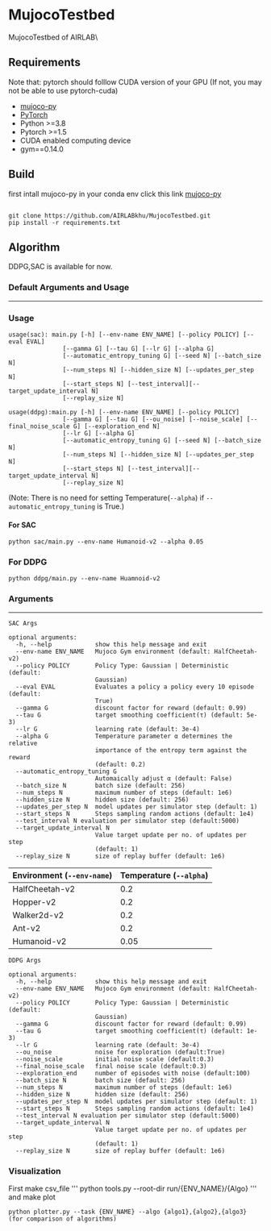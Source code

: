 # MujocoTestbed

MujocoTestbed of AIRLAB\


## Requirements
Note that: pytorch should folllow CUDA version of your GPU (If not, you may not be able to use pytorch-cuda)
*   [mujoco-py](https://github.com/AIRLABkhu/Manuals/tree/main/Reinforcement%20Learning/Mujoco)
*   [PyTorch](http://pytorch.org/)
* Python >=3.8
* Pytorch >=1.5
* CUDA enabled computing device
* gym==0.14.0

## Build

first intall mujoco-py in your conda env click this link  [mujoco-py](https://github.com/AIRLABkhu/Manuals/tree/main/Reinforcement%20Learning/Mujoco)
<pre><code>
git clone https://github.com/AIRLABkhu/MujocoTestbed.git
pip install -r requirements.txt
</code></pre>

## Algorithm
DDPG,SAC is available for now.

### Default Arguments and Usage
------------
### Usage

```
usage(sac): main.py [-h] [--env-name ENV_NAME] [--policy POLICY] [--eval EVAL]
               [--gamma G] [--tau G] [--lr G] [--alpha G]
               [--automatic_entropy_tuning G] [--seed N] [--batch_size N]
               [--num_steps N] [--hidden_size N] [--updates_per_step N]
               [--start_steps N] [--test_interval][--target_update_interval N]
               [--replay_size N]
```

```
usage(ddpg):main.py [-h] [--env-name ENV_NAME] [--policy POLICY]
               [--gamma G] [--tau G] [--ou_noise] [--noise_scale] [--final_noise_scale G] [--exploration_end N]
               [--lr G] [--alpha G]
               [--automatic_entropy_tuning G] [--seed N] [--batch_size N]
               [--num_steps N] [--hidden_size N] [--updates_per_step N]
               [--start_steps N] [--test_interval][--target_update_interval N]
               [--replay_size N]
```

(Note: There is no need for setting Temperature(`--alpha`) if `--automatic_entropy_tuning` is True.)

#### For SAC

```
python sac/main.py --env-name Humanoid-v2 --alpha 0.05
```

### For DDPG
```
python ddpg/main.py --env-name Huamnoid-v2
```

### Arguments
------------
```
SAC Args

optional arguments:
  -h, --help            show this help message and exit
  --env-name ENV_NAME   Mujoco Gym environment (default: HalfCheetah-v2)
  --policy POLICY       Policy Type: Gaussian | Deterministic (default:
                        Gaussian)
  --eval EVAL           Evaluates a policy a policy every 10 episode (default:
                        True)
  --gamma G             discount factor for reward (default: 0.99)
  --tau G               target smoothing coefficient(τ) (default: 5e-3)
  --lr G                learning rate (default: 3e-4)
  --alpha G             Temperature parameter α determines the relative
                        importance of the entropy term against the reward
                        (default: 0.2)
  --automatic_entropy_tuning G
                        Automaically adjust α (default: False)
  --batch_size N        batch size (default: 256)
  --num_steps N         maximum number of steps (default: 1e6)
  --hidden_size N       hidden size (default: 256)
  --updates_per_step N  model updates per simulator step (default: 1)
  --start_steps N       Steps sampling random actions (default: 1e4)
  --test_interval N evaluation per simulator step (default:5000)
  --target_update_interval N
                        Value target update per no. of updates per step
                        (default: 1)
  --replay_size N       size of replay buffer (default: 1e6)
```

| Environment **(`--env-name`)**| Temperature **(`--alpha`)**|
| ---------------| -------------|
| HalfCheetah-v2| 0.2|
| Hopper-v2| 0.2|
| Walker2d-v2| 0.2|
| Ant-v2| 0.2|
| Humanoid-v2| 0.05|


```
DDPG Args

optional arguments:
  -h, --help            show this help message and exit
  --env-name ENV_NAME   Mujoco Gym environment (default: HalfCheetah-v2)
  --policy POLICY       Policy Type: Gaussian | Deterministic (default:
                        Gaussian)
  --gamma G             discount factor for reward (default: 0.99)
  --tau G               target smoothing coefficient(τ) (default: 1e-3)
  --lr G                learning rate (default: 3e-4)
  --ou_noise            noise for exploration (default:True)
  --noise_scale         initial noise scale (default:0.3)
  --final_noise_scale   final noise scale (default:0.3)
  --exploration_end     number of episodes with noise (default:100)
  --batch_size N        batch size (default: 256)
  --num_steps N         maximum number of steps (default: 1e6)
  --hidden_size N       hidden size (default: 256)
  --updates_per_step N  model updates per simulator step (default: 1)
  --start_steps N       Steps sampling random actions (default: 1e4)
  --test_interval N evaluation per simulator step (default:5000)
  --target_update_interval N
                        Value target update per no. of updates per step
                        (default: 1)
  --replay_size N       size of replay buffer (default: 1e6)
```

### Visualization

First make csv_file
'''
python tools.py --root-dir run/{ENV_NAME}/{Algo}
'''
and make plot
```
python plotter.py --task {ENV_NAME} --algo {algo1},{algo2},{algo3} (for comparison of algorithms)
```
